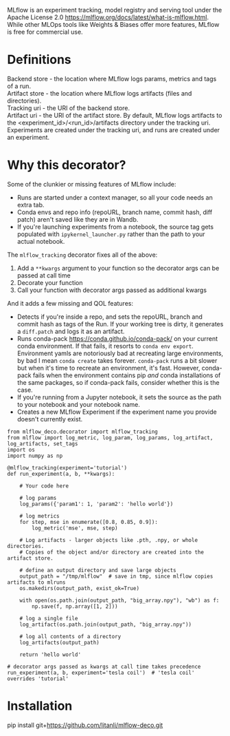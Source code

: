 MLflow is an experiment tracking, model registry and serving tool under the Apache License 2.0 https://mlflow.org/docs/latest/what-is-mlflow.html. While other MLOps tools like Weights & Biases offer more features, MLflow is free for commercial use.

# Definitions
Backend store - the location where MLflow logs params, metrics and tags of a run.<br>
Artifact store - the location where MLflow logs artifacts (files and directories).<br>
Tracking uri - the URI of the backend store.<br>
Artifact uri - the URI of the artifact store. By default, MLflow logs artifacts to the <experiment_id>/<run_id>/artifacts directory under the tracking uri.<br>
Experiments are created under the tracking uri, and runs are created under an experiment.<br>

# Why this decorator?
Some of the clunkier or missing features of MLflow include:
- Runs are started under a context manager, so all your code needs an extra tab.
- Conda envs and repo info (repoURL, branch name, commit hash, diff patch) aren't saved like they are in Wandb.
- If you're launching experiments from a notebook, the source tag gets populated with `ipykernel_launcher.py` rather than the path to your actual notebook.

The `mlflow_tracking` decorator fixes all of the above:
1. Add a `**kwargs` argument to your function so the decorator args can be passed at call time
2. Decorate your function
3. Call your function with decorator args passed as additional kwargs


And it adds a few missing and QOL features:

- Detects if you're inside a repo, and sets the repoURL, branch and commit hash as tags of the Run. If your working tree is dirty, it generates a `diff.patch` and logs it as an artifact.
- Runs conda-pack https://conda.github.io/conda-pack/ on your current conda environment. If that fails, it resorts to `conda env export`. Environment yamls are notoriously bad at recreating large environments, by bad I mean `conda create` takes forever. `conda-pack` runs a bit slower but when it's time to recreate an environment, it's fast. However, conda-pack fails when the environment contains pip _and_ conda installations of the same packages, so if conda-pack fails, consider whether this is the case.
- If you're running from a Jupyter notebook, it sets the source as the path to your notebook and your notebook name.
- Creates a new MLflow Experiment if the experiment name you provide doesn't currently exist.

```
from mlflow_deco.decorator import mlflow_tracking
from mlflow import log_metric, log_param, log_params, log_artifact, log_artifacts, set_tags
import os
import numpy as np

@mlflow_tracking(experiment='tutorial')
def run_experiment(a, b, **kwargs):

    # Your code here

    # log params
    log_params({'param1': 1, 'param2': 'hello world'})

    # log metrics
    for step, mse in enumerate([0.8, 0.85, 0.9]):
        log_metric('mse', mse, step)

    # Log artifacts - larger objects like .pth, .npy, or whole directories.
    # Copies of the object and/or directory are created into the artifact store.

    # define an output directory and save large objects
    output_path = "/tmp/mlflow"  # save in tmp, since mlflow copies artifacts to mlruns
    os.makedirs(output_path, exist_ok=True)

    with open(os.path.join(output_path, "big_array.npy"), "wb") as f:
        np.save(f, np.array([1, 2]))

    # log a single file
    log_artifact(os.path.join(output_path, "big_array.npy"))

    # log all contents of a directory
    log_artifacts(output_path)

    return 'hello world'

# decorator args passed as kwargs at call time takes precedence
run_experiment(a, b, experiment='tesla coil')  # 'tesla coil' overrides 'tutorial'
```




# Installation
pip install git+https://github.com/litanli/mlflow-deco.git





